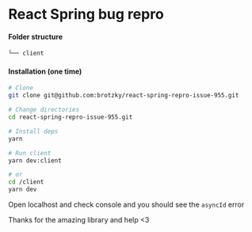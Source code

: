 <br />

# React Spring bug repro

#### Folder structure

```sh
└── client
```

#### Installation (one time)

```sh
# Clone
git clone git@github.com:brotzky/react-spring-repro-issue-955.git

# Change directories
cd react-spring-repro-issue-955.git

# Install deps
yarn

# Run client
yarn dev:client

# or
cd /client
yarn dev
```



Open localhost and check console and you should see the `asyncId` error

Thanks for the amazing library and help <3
